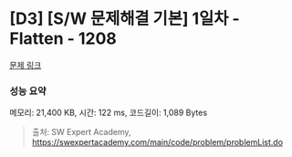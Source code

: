# [D3] [S/W 문제해결 기본] 1일차 - Flatten - 1208 

[문제 링크](https://swexpertacademy.com/main/code/problem/problemDetail.do?contestProbId=AV139KOaABgCFAYh) 

### 성능 요약

메모리: 21,400 KB, 시간: 122 ms, 코드길이: 1,089 Bytes



> 출처: SW Expert Academy, https://swexpertacademy.com/main/code/problem/problemList.do